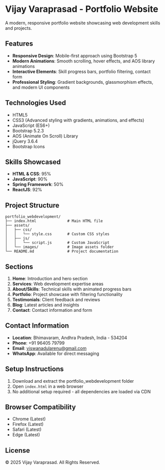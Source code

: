 # Vijay Varaprasad - Portfolio Website

A modern, responsive portfolio website showcasing web development skills and projects.

## Features

- **Responsive Design**: Mobile-first approach using Bootstrap 5
- **Modern Animations**: Smooth scrolling, hover effects, and AOS library animations
- **Interactive Elements**: Skill progress bars, portfolio filtering, contact form
- **Professional Styling**: Gradient backgrounds, glassmorphism effects, and modern UI components

## Technologies Used

- HTML5
- CSS3 (Advanced styling with gradients, animations, and effects)
- JavaScript (ES6+)
- Bootstrap 5.2.3
- AOS (Animate On Scroll) Library
- jQuery 3.6.4
- Bootstrap Icons

## Skills Showcased

- **HTML & CSS**: 95%
- **JavaScript**: 90%
- **Spring Framework**: 50%
- **ReactJS**: 92%

## Project Structure

```
portfolio_webdevelopment/
├── index.html              # Main HTML file
├── assets/
│   ├── css/
│   │   └── style.css       # Custom CSS styles
│   ├── js/
│   │   └── script.js       # Custom JavaScript
│   └── images/             # Image assets folder
└── README.md               # Project documentation
```

## Sections

1. **Home**: Introduction and hero section
2. **Services**: Web development expertise areas
3. **About/Skills**: Technical skills with animated progress bars
4. **Portfolio**: Project showcase with filtering functionality
5. **Testimonials**: Client feedback and reviews
6. **Blog**: Latest articles and insights
7. **Contact**: Contact information and form

## Contact Information

- **Location**: Bhimavaram, Andhra Pradesh, India - 534204
- **Phone**: +91 96405 79799
- **Email**: viswanadularenu@gmail.com
- **WhatsApp**: Available for direct messaging

## Setup Instructions

1. Download and extract the portfolio_webdevelopment folder
2. Open `index.html` in a web browser
3. No additional setup required - all dependencies are loaded via CDN

## Browser Compatibility

- Chrome (Latest)
- Firefox (Latest)
- Safari (Latest)
- Edge (Latest)

## License

© 2025 Vijay Varaprasad. All Rights Reserved.
